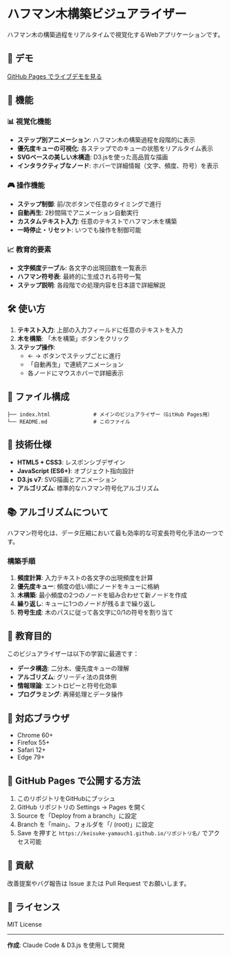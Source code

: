 # ハフマン木構築ビジュアライザー

ハフマン木の構築過程をリアルタイムで視覚化するWebアプリケーションです。

## 🌟 デモ

[GitHub Pages でライブデモを見る](https://keisuke-yamauch1.github.io/huffman/)

## 🚀 機能

### 📊 視覚化機能
- **ステップ別アニメーション**: ハフマン木の構築過程を段階的に表示
- **優先度キューの可視化**: 各ステップでのキューの状態をリアルタイム表示
- **SVGベースの美しい木構造**: D3.jsを使った高品質な描画
- **インタラクティブなノード**: ホバーで詳細情報（文字、頻度、符号）を表示

### 🎮 操作機能
- **ステップ制御**: 前/次ボタンで任意のタイミングで進行
- **自動再生**: 2秒間隔でアニメーション自動実行
- **カスタムテキスト入力**: 任意のテキストでハフマン木を構築
- **一時停止・リセット**: いつでも操作を制御可能

### 📈 教育的要素
- **文字頻度テーブル**: 各文字の出現回数を一覧表示
- **ハフマン符号表**: 最終的に生成される符号一覧
- **ステップ説明**: 各段階での処理内容を日本語で詳細解説

## 🛠 使い方

1. **テキスト入力**: 上部の入力フィールドに任意のテキストを入力
2. **木を構築**: 「木を構築」ボタンをクリック
3. **ステップ操作**: 
   - ← → ボタンでステップごとに進行
   - 「自動再生」で連続アニメーション
   - 各ノードにマウスホバーで詳細表示

## 📁 ファイル構成

```
├── index.html              # メインのビジュアライザー（GitHub Pages用）
└── README.md               # このファイル
```

## 🔧 技術仕様

- **HTML5 + CSS3**: レスポンシブデザイン
- **JavaScript (ES6+)**: オブジェクト指向設計
- **D3.js v7**: SVG描画とアニメーション
- **アルゴリズム**: 標準的なハフマン符号化アルゴリズム

## 📚 アルゴリズムについて

ハフマン符号化は、データ圧縮において最も効率的な可変長符号化手法の一つです。

### 構築手順
1. **頻度計算**: 入力テキストの各文字の出現頻度を計算
2. **優先度キュー**: 頻度の低い順にノードをキューに格納
3. **木構築**: 最小頻度の2つのノードを組み合わせて新ノードを作成
4. **繰り返し**: キューに1つのノードが残るまで繰り返し
5. **符号生成**: 木のパスに従って各文字に0/1の符号を割り当て

## 🎯 教育目的

このビジュアライザーは以下の学習に最適です：

- **データ構造**: 二分木、優先度キューの理解
- **アルゴリズム**: グリーディ法の具体例
- **情報理論**: エントロピーと符号化効率
- **プログラミング**: 再帰処理とデータ操作

## 📱 対応ブラウザ

- Chrome 60+
- Firefox 55+
- Safari 12+
- Edge 79+

## 🤝 GitHub Pages で公開する方法

1. このリポジトリをGitHubにプッシュ
2. GitHub リポジトリの Settings → Pages を開く
3. Source を「Deploy from a branch」に設定
4. Branch を「main」、フォルダを「/ (root)」に設定
5. Save を押すと `https://keisuke-yamauch1.github.io/リポジトリ名/` でアクセス可能

## 🤝 貢献

改善提案やバグ報告は Issue または Pull Request でお願いします。

## 📄 ライセンス

MIT License

---

**作成**: Claude Code & D3.js を使用して開発